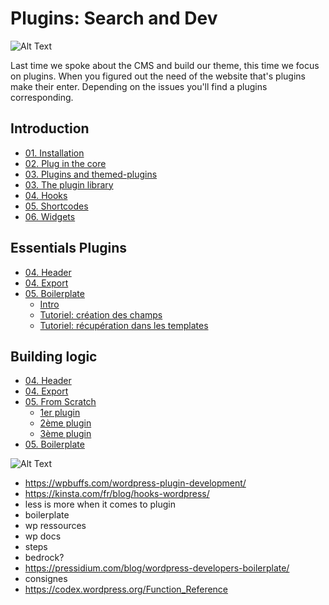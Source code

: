 # Plugins: Search and Dev

![Alt Text](https://www.making-digital.fr/wp-content/uploads/2018/11/logo-wordPress.png)

Last time we spoke about the CMS and build our theme, this time we focus on plugins. When you figured out the need of the website that's plugins make their enter. Depending on the issues you'll find a plugins corresponding.

## Introduction

- [01. Installation](content/01.InstallationBases.md)
- [02. Plug in the core](content/02.structurefichiers.md)
- [03. Plugins and themed-plugins](content/01.hierarchy.md)
- [03. The plugin library](content/01.hierarchy.md)
- [04. Hooks](content/02.Functions.md)
- [05. Shortcodes](content/03.codex.md)
- [06. Widgets](content/04.functionsutiles.md)

## Essentials Plugins

- [04. Header](ACF/)
- [04. Export](ACF/)
- [05. Boilerplate](ACF/)
	- [Intro](ACF/)
	- [Tutoriel: création des champs](ACF/tutoriel1.md)
	- [Tutoriel: récupération dans les templates](ACF/tutoriel2.md)

## Building logic

- [04. Header](ACF/)
- [04. Export](ACF/)
- [05. From Scratch](ACF/)
	- [1er plugin](ACF/)
	- [2ème plugin](ACF/tutoriel1.md)
	- [3ème plugin](ACF/tutoriel2.md)
- [05. Boilerplate](ACF/)

![Alt Text](https://c.tenor.com/enoxxJtm0yMAAAAC/neo-plugging-to-matrix.gif)

- https://wpbuffs.com/wordpress-plugin-development/
- https://kinsta.com/fr/blog/hooks-wordpress/
- less is more when it comes to plugin
- boilerplate
- wp ressources
- wp docs
- steps
- bedrock?
- https://pressidium.com/blog/wordpress-developers-boilerplate/
- consignes
- https://codex.wordpress.org/Function_Reference
